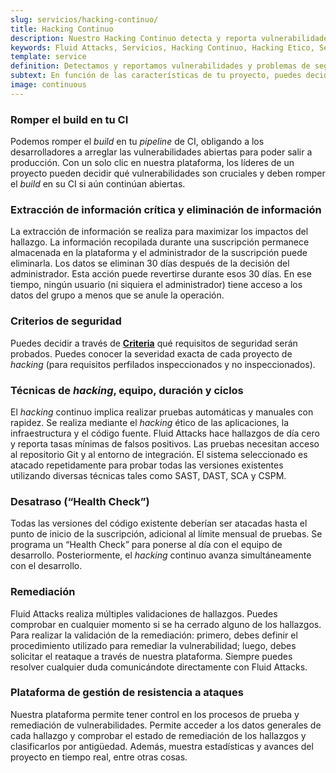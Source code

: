 ```yaml
---
slug: servicios/hacking-continuo/
title: Hacking Continuo
description: Nuestro Hacking Continuo detecta y reporta vulnerabilidades y problemas de seguridad durante todo el ciclo de vida de desarrollo de *software*.
keywords: Fluid Attacks, Servicios, Hacking Continuo, Hacking Etico, Seguridad, Ciclo De Vida Desarrollo De Software, Pentesting
template: service
definition: Detectamos y reportamos vulnerabilidades y problemas de seguridad durante todo el ciclo de vida de desarrollo de *software*. Con este método, realizamos pruebas exhaustivas, detectando problemas de seguridad continuamente a medida que evoluciona el *software*. La inspección se realiza con tasas muy bajas de falsos positivos y garantiza que los problemas anteriores se hayan resuelto antes de pasar a producción.
subtext: En función de las características de tu proyecto, puedes decidir que la opción más conveniente es detectar las vulnerabilidades de seguridad a lo largo de todo el ciclo de vida de desarrollo de *software*. Ofrecemos pruebas de seguridad exhaustivas que combinan la automatización, la IA y la experiencia de nuestros *hackers* éticos para detectar y reportar continuamente las vulnerabilidades de tu sistema a medida que evoluciona. Este método te da la ventaja de reducir los costos de remediación de vulnerabilidades en un 90% si las pruebas comienzan en las primeras etapas de desarrollo.
image: continuous
---
```


<div class="sect2">

### Romper el build en tu CI

Podemos romper el *build* en tu *pipeline* de CI,
obligando a los desarrolladores a arreglar
las vulnerabilidades abiertas para poder salir a producción.
Con un solo clic en nuestra plataforma,
los líderes de un proyecto pueden decidir
qué vulnerabilidades son cruciales y deben romper
el *build* en su CI si aún continúan abiertas.

</div>

<div class="sect2">

### Extracción de información crítica y eliminación de información

La extracción de información se realiza
para maximizar los impactos del hallazgo.
La información recopilada durante una suscripción
permanece almacenada en la plataforma y el administrador de la suscripción
puede eliminarla. Los datos se eliminan 30 días después
de la decisión del administrador. Esta acción puede revertirse
durante esos 30 días. En ese tiempo, ningún usuario
(ni siquiera el administrador) tiene acceso a los datos
del grupo a menos que se anule la operación.

</div>

<div class="sect2">

### Criterios de seguridad

Puedes decidir a través de
[**Criteria**](https://docs.fluidattacks.com/criteria/)
qué requisitos de seguridad serán probados.
Puedes conocer la severidad exacta de cada proyecto de *hacking*
(para requisitos perfilados inspeccionados y no inspeccionados).

</div>

<div class="sect2">

### Técnicas de *hacking*, equipo, duración y ciclos

El *hacking* continuo implica realizar pruebas automáticas
y manuales con rapidez. Se realiza mediante el *hacking* ético
de las aplicaciones, la infraestructura y el código fuente.
Fluid Attacks hace hallazgos de día cero
y reporta tasas mínimas de falsos positivos.
Las pruebas necesitan acceso al repositorio Git y al entorno de integración.
El sistema seleccionado es atacado repetidamente para probar
todas las versiones existentes utilizando
diversas técnicas tales como SAST, DAST, SCA y CSPM.

</div>

<div class="sect2">

### Desatraso (“Health Check”)

Todas las versiones del código existente deberían ser atacadas
hasta el punto de inicio de la suscripción,
adicional al límite mensual de pruebas. Se programa un “Health Check”
para ponerse al día con el equipo de desarrollo. Posteriormente,
el *hacking* continuo avanza simultáneamente con el desarrollo.

</div>

<div class="sect2">

### Remediación

Fluid Attacks realiza múltiples validaciones de hallazgos.
Puedes comprobar en cualquier momento si se ha cerrado alguno de los hallazgos.
Para realizar la validación de la remediación:
primero, debes definir el procedimiento utilizado
para remediar la vulnerabilidad; luego, debes solicitar
el reataque a través de nuestra plataforma.
Siempre puedes resolver cualquier duda
comunicándote directamente con Fluid Attacks.

</div>

<div class="sect2">

### Plataforma de gestión de resistencia a ataques

Nuestra plataforma permite tener control
en los procesos de prueba y remediación de vulnerabilidades.
Permite acceder a los datos generales de cada hallazgo
y comprobar el estado de remediación
de los hallazgos y clasificarlos por antigüedad.
Además, muestra estadísticas y avances del proyecto
en tiempo real, entre otras cosas.

</div>

<div class="sect2 db-l dn">
  
</div>

<div class="sect2 db-l dn">
  
</div>
